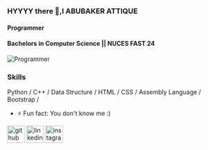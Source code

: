 ### HYYYY  there 👋,I  ABUBAKER ATTIQUE
#### Programmer
#### Bachelors in Computer Science || NUCES FAST 24

![Programmer](https://github.com/AbuBakerAttique/AbuBakerAttique/blob/main/WhatsApp%20Image%202022-08-13%20at%208.10.04%20PM.jpeg](https://c4.wallpaperflare.com/wallpaper/733/288/38/pulp-fiction-code-programming-syntax-highlighting-wallpaper-preview.jpg)](https://www.wallpaperflare.com/code-logo-microsoft-visual-studio-programming-communication-wallpaper-mjbvq))



### Skills
 Python /
 C++ /
 Data Structure /
 HTML /
 CSS /
 Assembly Language /
 Bootstrap /


- ⚡ Fun fact: You don't know me :) 


[<img src='https://cdn.jsdelivr.net/npm/simple-icons@3.0.1/icons/github.svg' alt='github' height='40'>](https://github.com/AbuBakerAttique)              [<img src='https://cdn.jsdelivr.net/npm/simple-icons@3.0.1/icons/linkedin.svg' alt='linkedin' height='40'>](https://www.linkedin.com/in/abubakerkhan/)        [<img src='https://cdn.jsdelivr.net/npm/simple-icons@3.0.1/icons/instagram.svg' alt='instagram' height='40'>](https://www.instagram.com/ab_khan__/)  

